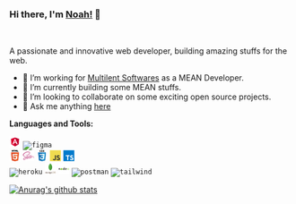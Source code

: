 ### Hi there, I'm [Noah!](https://www.linkedin.com/in/noah-edet) 👋

<br />

A passionate and innovative web developer, building amazing stuffs for the web.

- 🔭 I’m working for [Multilent Softwares](http://multilent.com) as a MEAN Developer.
- 🌱 I’m currently building some MEAN stuffs.
- 👯 I’m looking to collaborate on some exciting open source projects.
- 💬 Ask me anything [here](https://github.com/noahbuilds/noahbuilds/issues)


**Languages and Tools:**  

<code><img height="20" src="https://raw.githubusercontent.com/github/explore/80688e429a7d4ef2fca1e82350fe8e3517d3494d/topics/angular/angular.png"></code>
<code><img height="20" src="https://www.vectorlogo.zone/logos/figma/figma-icon.svg" alt="figma"/> </code>
<code><img height="20" src="https://raw.githubusercontent.com/github/explore/80688e429a7d4ef2fca1e82350fe8e3517d3494d/topics/html/html.png"></code>
<code><img height="20" src="https://raw.githubusercontent.com/github/explore/80688e429a7d4ef2fca1e82350fe8e3517d3494d/topics/sass/sass.png"></code>
<code><img height="20" src="https://raw.githubusercontent.com/github/explore/80688e429a7d4ef2fca1e82350fe8e3517d3494d/topics/css/css.png"></code>
<code><img height="20" src="https://raw.githubusercontent.com/devicons/devicon/master/icons/javascript/javascript-original.svg" alt="javascript"/></code>
<code><img height="20" src="https://raw.githubusercontent.com/devicons/devicon/master/icons/typescript/typescript-original.svg" alt="typescript"/> </code>
<code><img height="20" src="https://www.vectorlogo.zone/logos/heroku/heroku-icon.svg" alt="heroku"/></code>
<code><img height="20" src="https://raw.githubusercontent.com/devicons/devicon/master/icons/mongodb/mongodb-original-wordmark.svg" alt="mongodb"/></code>
<code><img height="20" src="https://raw.githubusercontent.com/devicons/devicon/master/icons/nodejs/nodejs-original-wordmark.svg" alt="nodejs"/></code>
<code><img height="20" src="https://www.vectorlogo.zone/logos/getpostman/getpostman-icon.svg" alt="postman"/></code>
<code><img height="20" src="https://www.vectorlogo.zone/logos/tailwindcss/tailwindcss-icon.svg" alt="tailwind"/></code>

[![Anurag's github stats](https://github-readme-stats.vercel.app/api?username=noahbuilds&show_icons=true)](https://github.com/noahbuilds/github-readme-stats)
